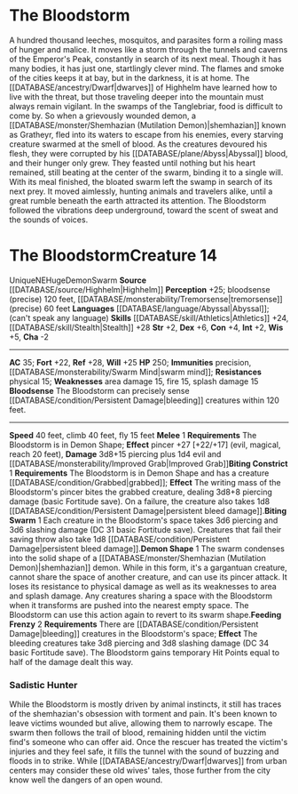 ﻿---
ac: '35'
alignment: NE
all_resistance: null
burrow_speed: null
charisma: '-2'
climb_speed: '40'
constitution: '+4'
creature_ability:
- Biting Constrict
- Biting Swarm
- Bloodsense
- Demon Shape
- Feeding Frenzy
creature_family: null
description: A hundred thousand leeches, mosquitos, and parasites form a roiling mass
  of hunger and malice. It moves like a storm through the tunnels and caverns of the
  Emperor's Peak, constantly in search of its next meal. Though it has many bodies,
  it has just one, startlingly clever mind. The flames and smoke of the cities keeps
  it at bay, but in the darkness, it is at home. The [[DATABASE/ancestry/Dwarf|dwarves]]
  of Highhelm have learned how to live with the threat, but those traveling deeper
  into the mountain must always remain vigilant.<br/><br/> In the swamps of the Tanglebriar,
  food is difficult to come by. So when a grievously wounded demon, a [[DATABASE/monster/Shemhazian
  (Mutilation Demon)|shemhazian]] known as Gratheyr, fled into its waters to escape
  from his enemies, every starving creature swarmed at the smell of blood. As the
  creatures devoured his flesh, they were corrupted by his [[DATABASE/plane/Abyss|Abyssal]]
  blood, and their hunger only grew. They feasted until nothing but his heart remained,
  still beating at the center of the swarm, binding it to a single will. With its
  meal finished, the bloated swarm left the swamp in search of its next prey. It moved
  aimlessly, hunting animals and travelers alike, until a great rumble beneath the
  earth attracted its attention. The Bloodstorm followed the vibrations deep underground,
  toward the scent of sweat and the sounds of voices.
dexterity: '+6'
element: null
fly_speed: '15'
fortitude: '+22'
hardness: null
hp: '250'
id: '2598'
immunity:
- precision
- '[[DATABASE/monsterability/Swarm Mind|swarm mind]]'
intelligence: '+2'
land_speed: '40'
language:
- '[[DATABASE/language/Abyssal|Abyssal]] ; (can''t speak any language)'
level: '14'
max_speed: '40'
name: The Bloodstorm
perception: '+25'
rarity: Unique
reflex: '+28'
resistance:
- physical 15
rus_type_level: null
school: null
sense:
- bloodsense (precise) 120 feet
- '[[DATABASE/monsterability/Tremorsense|tremorsense]] (precise) 60 feet'
size: Huge
skill:
- '[[DATABASE/skill/Athletics|Athletics]] +24'
- '[[DATABASE/skill/Stealth|Stealth]] +28'
source: '[[DATABASE/source/Highhelm|Highhelm]]'
speed:
- 40 feet
- climb 40 feet
- fly 15 feet
spell: null
strength: '+2'
strength_req: '2'
strongest_save:
- Reflex
swim_speed: null
trait:
- '[[DATABASE/trait/Demon|Demon]]'
- '[[DATABASE/trait/Swarm|Swarm]]'
- '[[DATABASE/trait/Unique|Unique]]'
type: Creature
vision: null
weakest_save:
- Fortitude
weakness:
- area damage 15
- '[[DATABASE/trait/Fire|fire]] 15'
- '[[DATABASE/trait/Splash|splash]] damage 15'
will: '+25'
wisdom: '+5'

---
# The Bloodstorm

A hundred thousand leeches, mosquitos, and parasites form a roiling mass of hunger and malice. It moves like a storm through the tunnels and caverns of the Emperor's Peak, constantly in search of its next meal. Though it has many bodies, it has just one, startlingly clever mind. The flames and smoke of the cities keeps it at bay, but in the darkness, it is at home. The [[DATABASE/ancestry/Dwarf|dwarves]] of Highhelm have learned how to live with the threat, but those traveling deeper into the mountain must always remain vigilant.
 In the swamps of the Tanglebriar, food is difficult to come by. So when a grievously wounded demon, a [[DATABASE/monster/Shemhazian (Mutilation Demon)|shemhazian]] known as Gratheyr, fled into its waters to escape from his enemies, every starving creature swarmed at the smell of blood. As the creatures devoured his flesh, they were corrupted by his [[DATABASE/plane/Abyss|Abyssal]] blood, and their hunger only grew. They feasted until nothing but his heart remained, still beating at the center of the swarm, binding it to a single will. With its meal finished, the bloated swarm left the swamp in search of its next prey. It moved aimlessly, hunting animals and travelers alike, until a great rumble beneath the earth attracted its attention. The Bloodstorm followed the vibrations deep underground, toward the scent of sweat and the sounds of voices.

# The Bloodstorm<span class="item-type">Creature 14</span>

<span class="trait-unique item-trait">Unique</span><span class="trait-alignment item-trait">NE</span><span class="trait-size item-trait">Huge</span><span class="item-trait">Demon</span><span class="item-trait">Swarm</span>
**Source** [[DATABASE/source/Highhelm|Highhelm]]
**Perception** +25; bloodsense (precise) 120 feet, [[DATABASE/monsterability/Tremorsense|tremorsense]] (precise) 60 feet
**Languages** [[DATABASE/language/Abyssal|Abyssal]]; (can't speak any language)
**Skills** [[DATABASE/skill/Athletics|Athletics]] +24, [[DATABASE/skill/Stealth|Stealth]] +28
**Str** +2, **Dex** +6, **Con** +4, **Int** +2, **Wis** +5, **Cha** -2

---
**AC** 35; **Fort** +22, **Ref** +28, **Will** +25
**HP** 250; **Immunities** precision, [[DATABASE/monsterability/Swarm Mind|swarm mind]]; **Resistances** physical 15; **Weaknesses** area damage 15, fire 15, splash damage 15
<span class="in-box-ability">**Bloodsense** The Bloodstorm can precisely sense [[DATABASE/condition/Persistent Damage|bleeding]] creatures within 120 feet.</span>

---
**Speed** 40 feet, climb 40 feet, fly 15 feet
<span class="in-box-ability">**Melee** <span class="action-icon">1</span> **Requirements** The Bloodstorm is in Demon Shape; **Effect** pincer +27 [+22/+17] (evil, magical, reach 20 feet), **Damage** 3d8+15 piercing plus 1d4 evil and [[DATABASE/monsterability/Improved Grab|Improved Grab]]</span><span class="in-box-ability">**Biting Constrict** <span class="action-icon">1</span> **Requirements** The Bloodstorm is in Demon Shape and has a creature [[DATABASE/condition/Grabbed|grabbed]]; **Effect** The writing mass of the Bloodstorm's pincer bites the grabbed creature, dealing 3d8+8 piercing damage (basic Fortitude save). On a failure, the creature also takes 1d8 [[DATABASE/condition/Persistent Damage|persistent bleed damage]].</span><span class="in-box-ability">**Biting Swarm** <span class="action-icon">1</span> Each creature in the Bloodstorm's space takes 3d6 piercing and 3d6 slashing damage (DC 31 basic Fortitude save). Creatures that fail their saving throw also take 1d8 [[DATABASE/condition/Persistent Damage|persistent bleed damage]].</span><span class="in-box-ability">**Demon Shape** <span class="action-icon">1</span> The swarm condenses into the solid shape of a [[DATABASE/monster/Shemhazian (Mutilation Demon)|shemhazian]] demon. While in this form, it's a gargantuan creature, cannot share the space of another creature, and can use its pincer attack. It loses its resistance to physical damage as well as its weaknesses to area and splash damage. Any creatures sharing a space with the Bloodstorm when it transforms are pushed into the nearest empty space. The Bloodstorm can use this action again to revert to its swarm shape.</span><span class="in-box-ability">**Feeding Frenzy** <span class="action-icon">2</span> **Requirements** There are [[DATABASE/condition/Persistent Damage|bleeding]] creatures in the Bloodstorm's space; **Effect** The bleeding creatures take 3d8 piercing and 3d8 slashing damage (DC 34 basic Fortitude save). The Bloodstorm gains temporary Hit Points equal to half of the damage dealt this way.</span>

###  Sadistic Hunter

While the Bloodstorm is mostly driven by animal instincts, it still has traces of the shemhazian's obsession with torment and pain. It's been known to leave victims wounded but alive, allowing them to narrowly escape. The swarm then follows the trail of blood, remaining hidden until the victim find's someone who can offer aid. Once the rescuer has treated the victim's injuries and they feel safe, it fills the tunnel with the sound of buzzing and floods in to strike. While [[DATABASE/ancestry/Dwarf|dwarves]] from urban centers may consider these old wives' tales, those further from the city know well the dangers of an open wound.